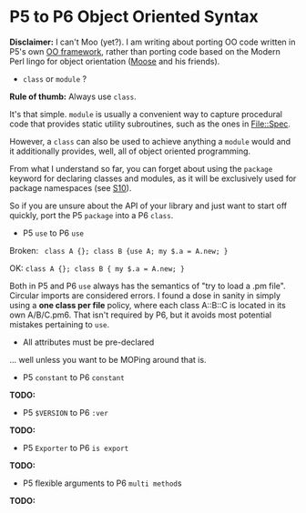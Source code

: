 P5 to P6 Object Oriented Syntax
===
**Disclaimer:** I can't Moo (yet?). I am writing about porting OO code written in P5's own [OO framework](http://perldoc.perl.org/perlootut.html),
rather than porting code based on the Modern Perl lingo for object orientation ([Moose](http://moose.iinteractive.com/) and his friends).

 - ```class``` or ```module``` ?
 
 **Rule of thumb:** Always use ```class```.
 
 It's that simple. ```module``` is usually a convenient way to capture procedural code that provides static utility subroutines,
 such as the ones in [File::Spec](https://github.com/FROGGS/p6-File-Spec/).

 However, a ```class``` can also be used to achieve anything a ```module``` would and it additionally provides, well, all of object oriented programming.
 
 From what I understand so far, you can forget about using the ```package``` keyword for declaring classes and modules,
   as it will be exclusively used for package namespaces (see [S10](http://perlcabal.org/syn/S10.html)).
   
 So if you are unsure about the API of your library and just want to start off quickly, port the P5 ```package``` into a P6 ```class```.
 - P5 ```use``` to P6 ```use```
 
 Broken: ``` class A {}; class B {use A; my $.a = A.new; }```
 
 OK: ``` class A {}; class B { my $.a = A.new; } ```

 Both in P5 and P6 ```use``` always has the semantics of "try to load a .pm file". Circular imports are considered errors.
 I found a dose in sanity in simply using a **one class per file** policy, where each class A::B::C is located in its own A/B/C.pm6.
 That isn't required by P6, but it avoids most potential mistakes pertaining to ```use```.

 - All attributes must be pre-declared

 ... well unless you want to be MOPing around that is.
 
 - P5 ```constant``` to P6 ```constant```

  **TODO:** 
 - P5 ```$VERSION``` to P6 ```:ver```

  **TODO:**  
 - P5 ```Exporter``` to P6 ```is export```

  **TODO:**   
 - P5 flexible arguments to P6 ```multi method```s

  **TODO:**   
